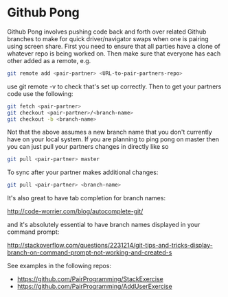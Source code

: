Github Pong
============

Github Pong involves pushing code back and forth over related Github branches to make for quick driver/navigator swaps when one is pairing using screen share.  First you need to ensure that all parties have a clone of whatever repo is being worked on.  Then make sure that everyone has each other added as a remote, e.g. 

```sh
git remote add <pair-partner> <URL-to-pair-partners-repo>
```
use git remote -v to check that's set up correctly.  Then to get your partners code use the following:

```sh
git fetch <pair-partner>
git checkout <pair-partner>/<branch-name>
git checkout -b <branch-name>
```

Not that the above assumes a new branch name that you don't currently have on your local system.  If you are planning to ping pong on master then you can just pull your partners changes in directly like so

```sh
git pull <pair-partner> master
```

To sync after your partner makes additional changes:

```sh
git pull <pair-partner> <branch-name>
```

It's also great to have tab completion for branch names:

http://code-worrier.com/blog/autocomplete-git/

and it's absolutely essential to have branch names displayed in your command prompt:

http://stackoverflow.com/questions/2231214/git-tips-and-tricks-display-branch-on-command-prompt-not-working-and-created-s

See examples in the following repos:

* https://github.com/PairProgramming/StackExercise
* https://github.com/PairProgramming/AddUserExercise
